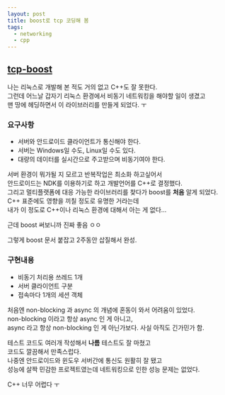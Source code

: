```yaml
---
layout: post
title: boost로 tcp 코딩해 봄 
tags:
  - networking
  - cpp
---
```


## [tcp-boost](https://github.com/chickeningot/tcp-boost)

나는 리눅스로 개발해 본 적도 거의 없고 C++도 잘 못한다.  
그런데 어느날 갑자기 리눅스 환경에서 비동기 네트워킹을 해야할 일이 생겼고  
맨 땅에 헤딩하면서 이 라이브러리를 만들게 되었다. ㅜ  

### 요구사항
- 서버와 안드로이드 클라이언트가 통신해야 한다.
- 서버는 Windows일 수도, Linux일 수도 있다.
- 대량의 데이터를 실시간으로 주고받으며 비동기여야 한다.

서버 환경이 뭐가될 지 모르고 반복작업은 최소화 하고싶어서  
안드로이드는 NDK를 이용하기로 하고 개발언어를 C++로 결정했다.  
그리고 멀티플랫폼에 대응 가능한 라이브러리를 찾다가 boost를 **처음** 알게 되었다.  
C++ 표준에도 영향을 끼칠 정도로 유명한 거라는데  
내가 이 정도로 C++이나 리눅스 환경에 대해서 아는 게 없다...  

근데 boost 써보니까 진짜 좋음 ㅇㅇ  

그렇게 boost 문서 붙잡고 2주동안 삽질해서 완성.  

### 구현내용
- 비동기 처리용 쓰레드 1개
- 서버 클라이언트 구분
- 접속마다 1개의 세션 객체

처음엔 non-blocking 과 async 의 개념에 혼동이 와서 어려움이 있었다.  
non-blocking 이라고 항상 async 인 게 아니고,  
async 라고 항상 non-blocking 인 게 아닌가보다. 사실 아직도 긴가민가 함.  

테스트 코드도 여러개 작성해서 **나름** 테스트도 잘 마쳤고  
코드도 깔끔해서 만족스럽다.  
나중엔 안드로이드와 윈도우 서버간에 통신도 원활히 잘 됐고  
성능에 살짝 민감한 프로젝트였는데 네트워킹으로 인한 성능 문제는 없었다.  

C++ 너무 어렵다 ㅜ